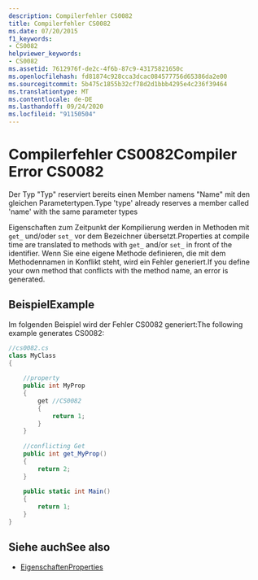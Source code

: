```yaml
---
description: Compilerfehler CS0082
title: Compilerfehler CS0082
ms.date: 07/20/2015
f1_keywords:
- CS0082
helpviewer_keywords:
- CS0082
ms.assetid: 7612976f-de2c-4f6b-87c9-43175821650c
ms.openlocfilehash: fd81874c928cca3dcac084577756d65386da2e00
ms.sourcegitcommit: 5b475c1855b32cf78d2d1bbb4295e4c236f39464
ms.translationtype: MT
ms.contentlocale: de-DE
ms.lasthandoff: 09/24/2020
ms.locfileid: "91150504"
---
```

# <a name="compiler-error-cs0082"></a><span data-ttu-id="0599e-103">Compilerfehler CS0082</span><span class="sxs-lookup"><span data-stu-id="0599e-103">Compiler Error CS0082</span></span>

<span data-ttu-id="0599e-104">Der Typ "Typ" reserviert bereits einen Member namens "Name" mit den gleichen Parametertypen.</span><span class="sxs-lookup"><span data-stu-id="0599e-104">Type 'type' already reserves a member called 'name' with the same parameter types</span></span>  
  
 <span data-ttu-id="0599e-105">Eigenschaften zum Zeitpunkt der Kompilierung werden in Methoden mit `get_` und/oder `set_` vor dem Bezeichner übersetzt.</span><span class="sxs-lookup"><span data-stu-id="0599e-105">Properties at compile time are translated to methods with `get_` and/or `set_` in front of the identifier.</span></span> <span data-ttu-id="0599e-106">Wenn Sie eine eigene Methode definieren, die mit dem Methodennamen in Konflikt steht, wird ein Fehler generiert.</span><span class="sxs-lookup"><span data-stu-id="0599e-106">If you define your own method that conflicts with the method name, an error is generated.</span></span>  
  
## <a name="example"></a><span data-ttu-id="0599e-107">Beispiel</span><span class="sxs-lookup"><span data-stu-id="0599e-107">Example</span></span>  

 <span data-ttu-id="0599e-108">Im folgenden Beispiel wird der Fehler CS0082 generiert:</span><span class="sxs-lookup"><span data-stu-id="0599e-108">The following example generates CS0082:</span></span>  
  
```csharp  
//cs0082.cs  
class MyClass  
{  
  
    //property  
    public int MyProp  
    {  
        get //CS0082  
        {  
            return 1;  
        }  
    }  
  
    //conflicting Get  
    public int get_MyProp()  
    {  
        return 2;  
    }  
  
    public static int Main()  
    {  
        return 1;  
    }  
}  
```  
  
## <a name="see-also"></a><span data-ttu-id="0599e-109">Siehe auch</span><span class="sxs-lookup"><span data-stu-id="0599e-109">See also</span></span>

- [<span data-ttu-id="0599e-110">Eigenschaften</span><span class="sxs-lookup"><span data-stu-id="0599e-110">Properties</span></span>](../programming-guide/classes-and-structs/properties.md)
